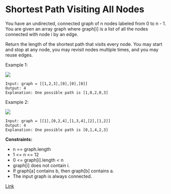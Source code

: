 # Shortest Path Visiting All Nodes

You have an undirected, connected graph of n nodes labeled from 0 to n - 1. You are given an array graph where graph[i]
is a list of all the nodes connected with node i by an edge.

Return the length of the shortest path that visits every node. You may start and stop at any node, you may revisit nodes
multiple times, and you may reuse edges.

Example 1:

![](https://assets.leetcode.com/uploads/2021/05/12/shortest1-graph.jpg)

```
Input: graph = [[1,2,3],[0],[0],[0]]
Output: 4
Explanation: One possible path is [1,0,2,0,3]
```

Example 2:

![](https://assets.leetcode.com/uploads/2021/05/12/shortest2-graph.jpg)

```
Input: graph = [[1],[0,2,4],[1,3,4],[2],[1,2]]
Output: 4
Explanation: One possible path is [0,1,4,2,3]
```

**Constraints:**

- n == graph.length
- 1 <= n <= 12
- 0 <= graph[i].length < n
- graph[i] does not contain i.
- If graph[a] contains b, then graph[b] contains a.
- The input graph is always connected.

[Link](https://leetcode.com/problems/shortest-path-visiting-all-nodes/)